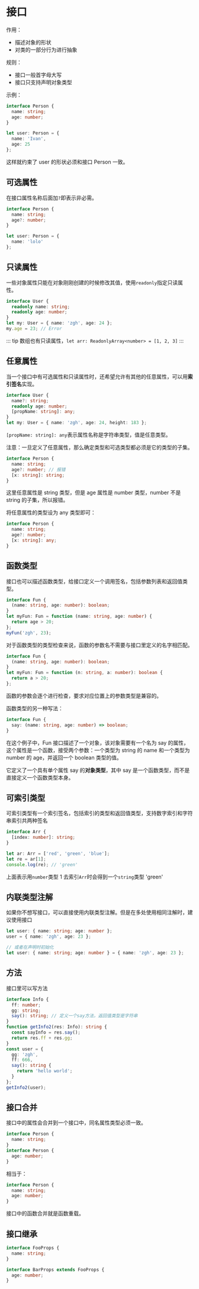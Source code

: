 # 接口

作用：

- 描述对象的形状
- 对类的一部分行为进行抽象

规则：

- 接口一般首字母大写
- 接口只支持声明对象类型

示例：

```ts
interface Person {
  name: string;
  age: number;
}

let user: Person = {
  name: 'Ivan',
  age: 25
};
```

这样就约束了 user 的形状必须和接口 Person 一致。

## 可选属性

在接口属性名称后面加`?`即表示非必需。

```ts
interface Person {
  name: string;
  age?: number;
}

let user: Person = {
  name: 'lolo'
};
```

## 只读属性

一些对象属性只能在对象刚刚创建的时候修改其值，使用`readonly`指定只读属性。

```typescript
interface User {
  readonly name: string;
  readonly age: number;
}
let my: User = { name: 'zgh', age: 24 };
my.age = 23; // Error
```

::: tip
数组也有只读属性，`let arr: ReadonlyArray<number> = [1, 2, 3]`
:::

## 任意属性

当一个接口中有可选属性和只读属性时，还希望允许有其他的任意属性，可以用**索引签名**实现。

```typescript
interface User {
  name?: string;
  readonly age: number;
  [propName: string]: any;
}
let my: User = { name: 'zgh', age: 24, height: 183 };
```

`[propName: string]: any`表示属性名称是字符串类型，值是任意类型。

注意：一旦定义了任意属性，那么确定类型和可选类型都必须是它的类型的子集。

```ts
interface Person {
  name: string;
  age?: number; // 报错
  [x: string]: string;
}
```

这里任意属性是 string 类型，但是 age 属性是 number 类型，number 不是 string 的子集，所以报错。

将任意属性的类型设为 any 类型即可：

```ts
interface Person {
  name: string;
  age?: number;
  [x: string]: any;
}
```

## 函数类型

接口也可以描述函数类型，给接口定义一个调用签名，包括参数列表和返回值类型。

```typescript
interface Fun {
  (name: string, age: number): boolean;
}
let myFun: Fun = function (name: string, age: number) {
  return age > 20;
};
myFun('zgh', 23);
```

对于函数类型的类型检查来说，函数的参数名不需要与接口里定义的名字相匹配。

```typescript
interface Fun {
  (name: string, age: number): boolean;
}
let myFun: Fun = function (n: string, a: number): boolean {
  return a > 20;
};
```

函数的参数会逐个进行检查，要求对应位置上的参数类型是兼容的。

函数类型的另一种写法：

```ts
interface Fun {
  say: (name: string, age: number) => boolean;
}
```

在这个例子中，Fun 接口描述了一个对象，该对象需要有一个名为 say 的属性，这个属性是一个函数，接受两个参数：一个类型为 string 的 name 和一个类型为 number 的 age，并返回一个 boolean 类型的值。

它定义了一个具有单个属性 say 的**对象类型**，其中 say 是一个函数类型，而不是直接定义一个函数类型本身。

## 可索引类型

可索引类型有一个索引签名，包括索引的类型和返回值类型，支持数字索引和字符串索引共两种签名

```typescript
interface Arr {
  [index: number]: string;
}

let ar: Arr = ['red', 'green', 'blue'];
let re = ar[1];
console.log(re); // 'green'
```

上面表示用`number`类型 1 去索引`Arr`时会得到一个`string`类型 'green'

## 内联类型注解

如果你不想写接口，可以直接使用内联类型注解。但是在多处使用相同注解时，建议使用接口

```typescript
let user: { name: string; age: number };
user = { name: 'zgh', age: 23 };

// 或者在声明时初始化
let user: { name: string; age: number } = { name: 'zgh', age: 23 };
```

## 方法

接口里可以写方法

```typescript
interface Info {
  ff: number;
  gg: string;
  say(): string; // 定义一个say方法，返回值类型是字符串
}
function getInfo2(res: Info): string {
  const sayInfo = res.say();
  return res.ff + res.gg;
}
const user = {
  gg: 'zgh',
  ff: 666,
  say(): string {
    return 'hello world';
  }
};
getInfo2(user);
```

## 接口合并

接口中的属性会合并到一个接口中，同名属性类型必须一致。

```ts
interface Person {
  name: string;
}
interface Person {
  age: number;
}
```

相当于：

```ts
interface Person {
  name: string;
  age: number;
}
```

接口中的函数合并就是函数重载。

## 接口继承

```ts
interface FooProps {
  name: string;
}

interface BarProps extends FooProps {
  age: number;
}
```
